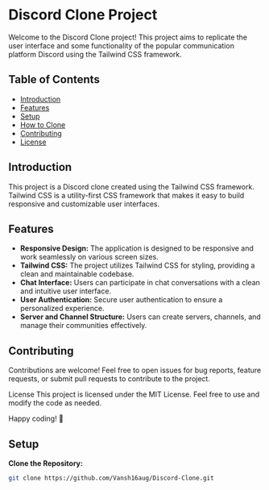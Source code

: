 # Discord Clone Project

Welcome to the Discord Clone project! This project aims to replicate the user interface and some functionality of the popular communication platform Discord using the Tailwind CSS framework.

## Table of Contents

- [Introduction](#introduction)
- [Features](#features)
- [Setup](#setup)
- [How to Clone](#how-to-clone)
- [Contributing](#contributing)
- [License](#license)

## Introduction

This project is a Discord clone created using the Tailwind CSS framework. Tailwind CSS is a utility-first CSS framework that makes it easy to build responsive and customizable user interfaces.

## Features

- **Responsive Design:** The application is designed to be responsive and work seamlessly on various screen sizes.
- **Tailwind CSS:** The project utilizes Tailwind CSS for styling, providing a clean and maintainable codebase.
- **Chat Interface:** Users can participate in chat conversations with a clean and intuitive user interface.
- **User Authentication:** Secure user authentication to ensure a personalized experience.
- **Server and Channel Structure:** Users can create servers, channels, and manage their communities effectively.

## Contributing
Contributions are welcome! Feel free to open issues for bug reports, feature requests, or submit pull requests to contribute to the project.

License
This project is licensed under the MIT License. Feel free to use and modify the code as needed.

Happy coding! 🚀


## Setup

 **Clone the Repository:**
   ```bash
   git clone https://github.com/Vansh16aug/Discord-Clone.git
